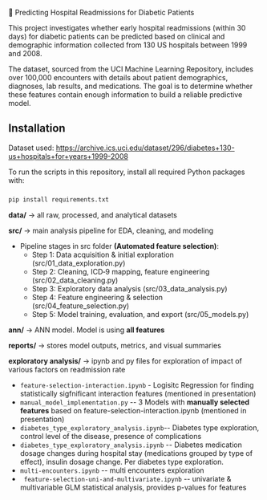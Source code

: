 🏥 Predicting Hospital Readmissions for Diabetic Patients

This project investigates whether early hospital readmissions (within 30 days) for diabetic patients can be predicted based on clinical and demographic information collected from 130 US hospitals between 1999 and 2008.

The dataset, sourced from the UCI Machine Learning Repository, includes over 100,000 encounters with details about patient demographics, diagnoses, lab results, and medications.
The goal is to determine whether these features contain enough information to build a reliable predictive model.

## Installation

Dataset used:
https://archive.ics.uci.edu/dataset/296/diabetes+130-us+hospitals+for+years+1999-2008

To run the scripts in this repository, install all required Python packages with:

###
```bash
pip install requirements.txt
```

**data/** → all raw, processed, and analytical datasets

**src/** → main analysis pipeline for EDA, cleaning, and modeling

- Pipeline stages in src folder **(Automated feature selection)**:
  - Step 1: Data acquisition & initial exploration (src/01_data_exploration.py)
  - Step 2: Cleaning, ICD‑9 mapping, feature engineering (src/02_data_cleaning.py)
  - Step 3: Exploratory data analysis (src/03_data_analysis.py)
  - Step 4: Feature engineering & selection (src/04_feature_selection.py)
  - Step 5: Model training, evaluation, and export (src/05_models.py)

**ann/** → ANN model. Model is using **all features**

**reports/** → stores model outputs, metrics, and visual summaries

**exploratory analysis/** → ipynb and py files for exploration of impact of various factors on readmission rate
  -  ` feature-selection-interaction.ipynb ` - Logisitc Regression for finding statistically sigfnificant interaction features (mentioned in presentation)
  -  ` manual_model_implementation.py ` -- 3 Models with **manually selected features** based on feature-selection-interaction.ipynb (mentioned in presentation)
  -  ` diabetes_type_exploratory_analysis.ipynb `-- Diabetes type exploration, control level of the disease, presence of complications
  -  ` diabetes_type_exploratory_analysis.ipynb ` -- Diabetes medication dosage changes during hospital stay (medications grouped by type of effect), insulin dosage change. Per diabetes type exploration.
  -  ` multi-encounters.ipynb ` -- multi encounters exploration
  -  ` feature-selection-uni-and-multivariate.ipynb` -- univariate & multivariable GLM statistical analysis, provides p-values for features

